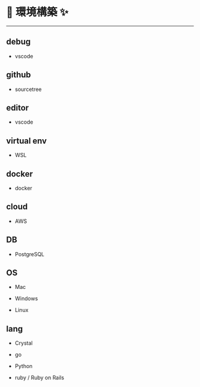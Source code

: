 # 🚀 環境構築 ✨



----------------------------------------------------------------------------

## debug

- vscode

## github

- sourcetree

## editor

- vscode

## virtual env

- WSL

## docker

- docker

## cloud

- AWS

## DB

- PostgreSQL

## OS

- Mac

- Windows

- Linux

## lang

- Crystal

- go

- Python

- ruby / Ruby on Rails
